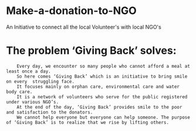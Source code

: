# Make-a-donation-to-NGO
An Initiative to connect all the local Volunteer's with local NGO's


 # The problem ‘Giving Back’ solves:
 
        Every day, we encounter so many people who cannot afford a meal at least once a day. 
        So here comes ‘Giving Back’ which is an initiative to bring smile on every  struggling face.
        It focuses mainly on orphan care, environmental care and water body care.
        It is a network of volunteers who serve for the public registered under various NGO’s. 
        At the end of the day, ‘Giving Back’ provides smile to the poor and satisfaction to the donators.
        We cannot help everyone but everyone can help someone. The purpose of ‘Giving Back’ is to realize that we rise by lifting others.
        

